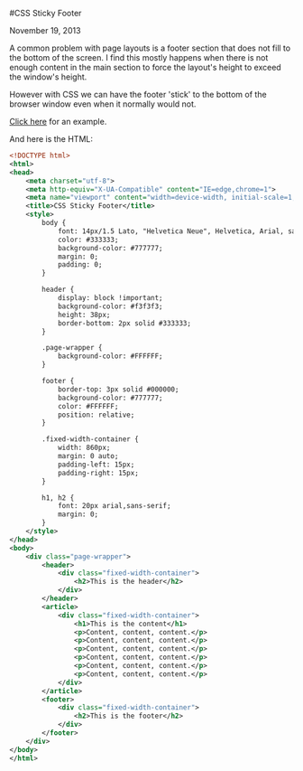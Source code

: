 #CSS Sticky Footer

<div>
	<time class="postinfo left-50 postdate">November 19, 2013</time>
</div>

A common problem with page layouts is a footer section that does not fill to the bottom of the screen. I find this mostly happens when there is not enough content in the main section to force the layout's height to exceed the window's height. 

However with CSS we can have the footer 'stick' to the bottom of the browser window even when it normally would not.

<a href="/artifacts/css-sticky-footer/css-sticky-footer.html" target="_blank">Click here</a> for an example.

And here is the HTML:

```xml
<!DOCTYPE html>
<html>
<head>
    <meta charset="utf-8">
    <meta http-equiv="X-UA-Compatible" content="IE=edge,chrome=1">
    <meta name="viewport" content="width=device-width, initial-scale=1, maximum-scale=1">
    <title>CSS Sticky Footer</title>
    <style>
        body {
            font: 14px/1.5 Lato, "Helvetica Neue", Helvetica, Arial, sans-serif;
            color: #333333;
            background-color: #777777;
            margin: 0;
            padding: 0;
        }

        header {
            display: block !important;
            background-color: #f3f3f3;
            height: 38px;
            border-bottom: 2px solid #333333;
        }

        .page-wrapper {
            background-color: #FFFFFF;
        }

        footer {
            border-top: 3px solid #000000;
            background-color: #777777;
            color: #FFFFFF;
            position: relative;
        }

        .fixed-width-container {
            width: 860px;
            margin: 0 auto;
            padding-left: 15px;
            padding-right: 15px;
        }

        h1, h2 {
            font: 20px arial,sans-serif;
            margin: 0;
        }
    </style>
</head>
<body>
    <div class="page-wrapper">
        <header>
            <div class="fixed-width-container">
                <h2>This is the header</h2>
            </div>
        </header>
        <article>
            <div class="fixed-width-container">
                <h1>This is the content</h1>
                <p>Content, content, content.</p>
                <p>Content, content, content.</p>
                <p>Content, content, content.</p>
                <p>Content, content, content.</p>
                <p>Content, content, content.</p>
                <p>Content, content, content.</p>
            </div>
        </article>
        <footer>
            <div class="fixed-width-container">
                <h2>This is the footer</h2>
            </div>
        </footer>
    </div>
</body>
</html>
```